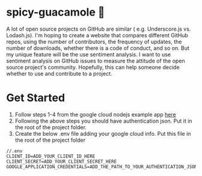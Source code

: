 # spicy-guacamole :volcano:

A lot of open source projects on GitHub are similar ( e.g. Underscore.js vs. Lodash.js). I'm hoping to create a website that compares different GitHub repos, using the number of contributors, the frequency of updates, the number of downloads, whether there is a code of conduct, and so on. But my unique feature will be the use sentiment analysis. I want to use sentiment analysis on GitHub issues to measure the attitude of the open source project's community. Hopefully, this can help someone decide whether to use and contribute to a project.

# Get Started

1. Follow steps 1-4 from the google cloud nodejs example app [here](https://github.com/googleapis/nodejs-language/#quickstart)
2. Following the above steps you should have authentication json. Put it in the root of the project folder.
3. Create the below .env file adding your google cloud info. Put this file in the root of the project folder

```
//.env
CLIENT_ID=ADD_YOUR_CLIENT_ID_HERE
CLIENT_SECRET=ADD_YOUR_CLIENT_SECRET_HERE
GOOGLE_APPLICATION_CREDENTIALS=ADD_THE_PATH_TO_YOUR_AUTHENTICATION_JSON_HERE
```
